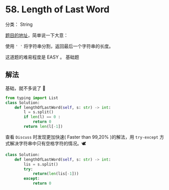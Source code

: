 # 58. Length of Last Word
分类： String

[题目的地址](https://leetcode.com/problems/length-of-last-word/)，简单说一下大意：

使用 `' '` 将字符串分割，返回最后一个字符串的长度。

这道题的难易程度是 EASY 。 基础题

## 解法
基础，就不多说了 🐎
``` python
from typing import List
class Solution:
    def lengthOfLastWord(self, s: str) -> int:
        l = s.split()
        if len(l) == 0 :
            return 0
        return len(l[-1])
```
查看 `Discuss` 时发现更加快速( Faster than 99,20% )的解法，用 `try-except` 方式解决字符串中只有空格字符的情况。🕊
``` python
class Solution:
    def lengthOfLastWord(self, s: str) -> int:
        lis = s.split()
        try:
            return(len(lis[-1]))
        except:
            return 0 
```